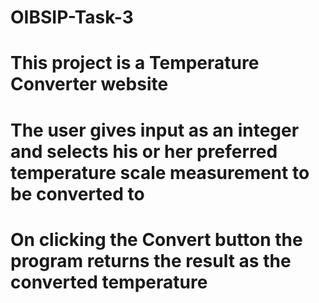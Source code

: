 # OIBSIP-Task-3
# This project is a Temperature Converter website
# The user gives input as an integer and selects his or her preferred temperature scale measurement to be converted to
# On clicking the Convert button the program returns the result as the converted temperature
